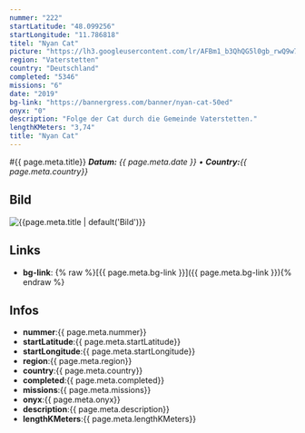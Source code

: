 ```yaml
---
nummer: "222"
startLatitude: "48.099256"
startLongitude: "11.786818"
titel: "Nyan Cat"
picture: "https://lh3.googleusercontent.com/lr/AFBm1_b3QhQG5l0gb_rwQ9w7HlZR-kJCuuUqiRqg5oMvGzewgD62S2hx_klOTrwp7rlsXOhTcuYTYPuv5jj5UVWxqri0xEvUkKKlBF2HQtzVkjCjb23pDafSU31nfR3zsgcWifSgtCtuxllCluusAE-0TqaOUVwhtUrP2MmnN6OKUgP_QcolpxyFAnwp8r6fjxgoRbYGYnP1c4z9bpbyfa9CtS_460b9_eJmFLKJAz9Xe80PlgUs07uIf3xkjxK4pus-ZcBbSl1Ovb-pbL13maoXYaiEJ5aq-9vdPf8VWB_SO5WHLaPWdCtfRFZ1r8pvR_6Ij4i_DEDR8qUvhaCxwIHzCXX57EU-0SKLYajQwwO3TIdRpl6XmDVig2m--3iuieFO5k9jXmp_tBtQJhw3peRabzUQ2wPJk1jDrm5xbT4gEcOxXhNQth6agyVft29N1aeU_PveR5kq9zgFBz6hE6kMxr8xlPxO0bR4Fl-oMnzF_ypeZAcHCzDoY9cs7pESmfBpqTyD8mKJHLYjPwDA8N5s4MemnRtXKdLM-EjjSRLT-_dGATc1WZ58CvnCMnJMz3dS1BuItfw1LwbSJPpq5aFNEvkDUdHXrD05xfsEAYpFYkzyInC4yffchgsCq4wAsJ7cjX3RO2dNcy63Iiw8CKixDg7SE5o-e9nduvDugoZ-G7zcc7xGxcQfcSMDxjsI9jjoV6uv-6VFoUU1_ra4OaIpyKiJupIoEab_SGFVTTshcySkxz-Bjkf3QfZZcLBe3R5_aNa2F7IQ1LcoEto1BupHyMwPunuE-BFA3qPxEqfm_3CnWXuXzRnUsQyO4J1YlnEAuuaalDuZ_WBOtNqVaCwCk69WpDTuh3GhUmfj"
region: "Vaterstetten"
country: "Deutschland"
completed: "5346"
missions: "6"
date: "2019"
bg-link: "https://bannergress.com/banner/nyan-cat-50ed"
onyx: "0"
description: "Folge der Cat durch die Gemeinde Vaterstetten."
lengthKMeters: "3,74"
title: "Nyan Cat"
---
```


#{{ page.meta.title}}
_**Datum:** {{ page.meta.date }} • **Country:**{{ page.meta.country}}_

## Bild
![{{page.meta.title | default('Bild')}}]({{page.meta.picture}})

## Links
- **bg-link**: {% raw %}[{{ page.meta.bg-link }}]({{ page.meta.bg-link }}){% endraw %}

## Infos
- **nummer**:{{ page.meta.nummer}}
- **startLatitude**:{{ page.meta.startLatitude}}
- **startLongitude**:{{ page.meta.startLongitude}}
- **region**:{{ page.meta.region}}
- **country**:{{ page.meta.country}}
- **completed**:{{ page.meta.completed}}
- **missions**:{{ page.meta.missions}}
- **onyx**:{{ page.meta.onyx}}
- **description**:{{ page.meta.description}}
- **lengthKMeters**:{{ page.meta.lengthKMeters}}

